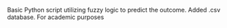 Basic Python script utilizing fuzzy logic to predict the outcome. Added .csv database. For academic purposes

